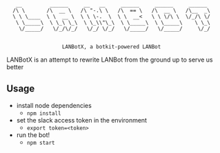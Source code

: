 ```
   __         ______     __   __     ______     ______     ______
  /\ \       /\  __ \   /\ "-.\ \   /\  == \   /\  __ \   /\__  _\
  \ \ \____  \ \  __ \  \ \ \-.  \  \ \  __<   \ \ \/\ \  \/_/\ \/
   \ \_____\  \ \_\ \_\  \ \_\\"\_\  \ \_____\  \ \_____\    \ \_\
    \/_____/   \/_/\/_/   \/_/ \/_/   \/_____/   \/_____/     \/_/


                  LANBotX, a botkit-powered LANBot
```

LANBotX is an attempt to rewrite LANBot from the ground up to serve us better

## Usage
* install node dependencies
  * `npm install`
* set the slack access token in the environment
  * `export token=<token>`
* run the bot!
  * `npm start`
